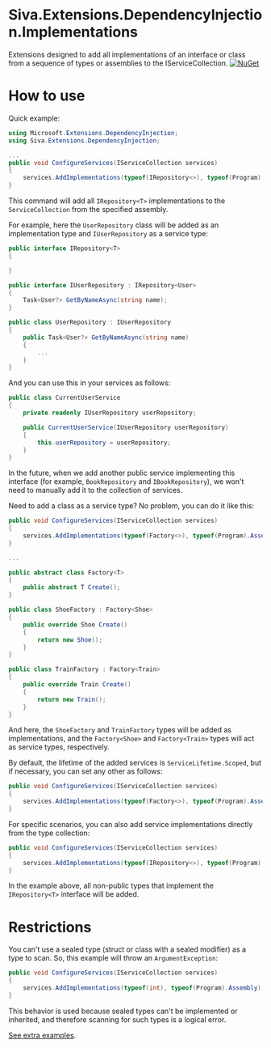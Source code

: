 # Siva.Extensions.DependencyInjection.Implementations
Extensions designed to add all implementations of an interface or class from a sequence of types or assemblies to the IServiceCollection.
[![NuGet](http://img.shields.io/nuget/v/Siva.Extensions.DependencyInjection.Implementations.svg)](https://www.nuget.org/packages/Siva.Extensions.DependencyInjection.Implementations/)

# How to use

Quick example:
```csharp
using Microsoft.Extensions.DependencyInjection;
using Siva.Extensions.DependencyInjection;

...
public void ConfigureServices(IServiceCollection services)
{
    services.AddImplementations(typeof(IRepository<>), typeof(Program).Assembly);
}
```
This command will add all `IRepository<T>` implementations to the `ServiceCollection` from the specified assembly.

For example, here the `UserRepository` class will be added as an implementation type and `IUserRepository` as a service type:
```csharp
public interface IRepository<T> 
{

}

public interface IUserRepository : IRepository<User>
{
    Task<User?> GetByNameAsync(string name);
}

public class UserRepository : IUserRepository
{
    public Task<User?> GetByNameAsync(string name)
    { 
        ...
    }
}
```
And you can use this in your services as follows:
```csharp
public class CurrentUserService
{
    private readonly IUserRepository userRepository;

    public CurrentUserService(IUserRepository userRepository) 
    {
        this.userRepository = userRepository;
    }
}
```
In the future, when we add another public service implementing this interface (for example, `BookRepository` and `IBookRepository`), we won't need to manually add it to the collection of services.

Need to add a class as a service type? No problem, you can do it like this:
```csharp
public void ConfigureServices(IServiceCollection services)
{
    services.AddImplementations(typeof(Factory<>), typeof(Program).Assembly);
}

...

public abstract class Factory<T>
{
    public abstract T Create();
}

public class ShoeFactory : Factory<Shoe>
{
    public override Shoe Create() 
    {
        return new Shoe();
    }
}

public class TrainFactory : Factory<Train>
{
    public override Train Create() 
    {
        return new Train();
    }
}
```
And here, the `ShoeFactory` and `TrainFactory` types will be added as implementations, and the `Factory<Shoe>` and `Factory<Train>` types will act as service types, respectively.

By default, the lifetime of the added services is `ServiceLifetime.Scoped`, but if necessary, you can set any other as follows:
```csharp
public void ConfigureServices(IServiceCollection services)
{
    services.AddImplementations(typeof(Factory<>), typeof(Program).Assembly, ServiceLifetime.Singleton);
}
```

For specific scenarios, you can also add service implementations directly from the type collection:
```csharp
public void ConfigureServices(IServiceCollection services)
{
    services.AddImplementations(typeof(IRepository<>), typeof(Program).Assembly.GetTypes().Where(type => type.IsNotPublic));
}
```
In the example above, all non-public types that implement the `IRepository<T>` interface will be added.

# Restrictions

You can't use a sealed type (struct or class with a sealed modifier) as a type to scan. 
So, this example will throw an `ArgumentException`:
```csharp
public void ConfigureServices(IServiceCollection services)
{
    services.AddImplementations(typeof(int), typeof(Program).Assembly);
}
```
This behavior is used because sealed types can't be implemented or inherited, and therefore scanning for such types is a logical error.

[See extra examples](https://github.com/Lenkoras/Siva.Extensions.DependencyInjection.Implementations/blob/main/Tests/ImplementationInjectionExtensionsTests.cs).